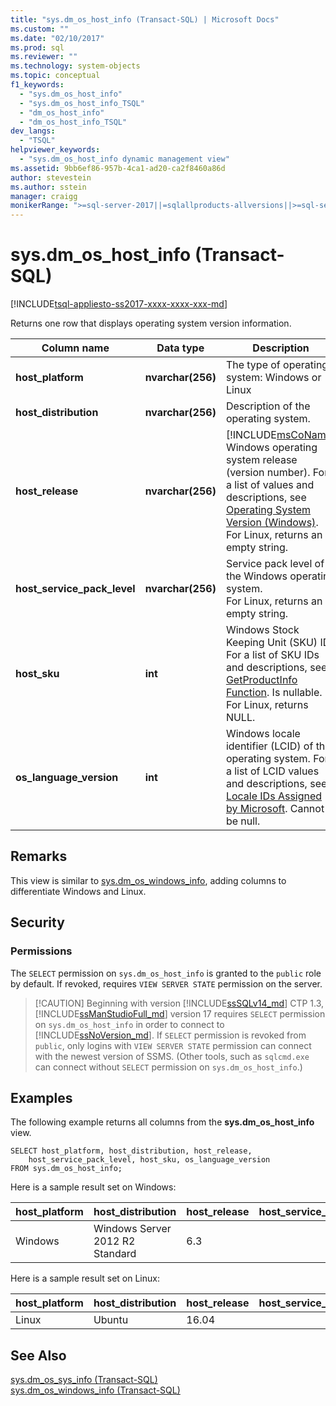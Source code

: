 ```yaml
---
title: "sys.dm_os_host_info (Transact-SQL) | Microsoft Docs"
ms.custom: ""
ms.date: "02/10/2017"
ms.prod: sql
ms.reviewer: ""
ms.technology: system-objects
ms.topic: conceptual
f1_keywords: 
  - "sys.dm_os_host_info"
  - "sys.dm_os_host_info_TSQL"
  - "dm_os_host_info"
  - "dm_os_host_info_TSQL"
dev_langs: 
  - "TSQL"
helpviewer_keywords: 
  - "sys.dm_os_host_info dynamic management view"
ms.assetid: 9bb6ef86-957b-4ca1-ad20-ca2f8460a86d
author: stevestein
ms.author: sstein
manager: craigg
monikerRange: ">=sql-server-2017||=sqlallproducts-allversions||>=sql-server-linux-2017||=azuresqldb-mi-current"
---
```

# sys.dm_os_host_info (Transact-SQL)
[!INCLUDE[tsql-appliesto-ss2017-xxxx-xxxx-xxx-md](../../includes/tsql-appliesto-ss2017-xxxx-xxxx-xxx-md.md)]

Returns one row that displays operating system version information.  
  
|Column name |Data type |Description |  
|-----------------|---------------|-----------------|  
|**host_platform** |**nvarchar(256)** |The type of operating system: Windows or Linux |
|**host_distribution** |**nvarchar(256)** |Description of the operating system. |
|**host_release**|**nvarchar(256)**|[!INCLUDE[msCoName](../../includes/msconame-md.md)] Windows operating system release (version number). For a list of values and descriptions, see [Operating System Version (Windows)](/windows/desktop/SysInfo/operating-system-version). <br> For Linux, returns an empty string. |  
|**host_service_pack_level**|**nvarchar(256)**|Service pack level of the Windows operating system. <br> For Linux, returns an empty string. |  
|**host_sku**|**int**|Windows Stock Keeping Unit (SKU) ID. For a list of SKU IDs and descriptions, see [GetProductInfo Function](https://msdn.microsoft.com/library/ms724358.aspx). Is nullable. <br> For Linux, returns NULL. |  
|**os_language_version**|**int**|Windows locale identifier (LCID) of the operating system. For a list of LCID values and descriptions, see [Locale IDs Assigned by Microsoft](https://go.microsoft.com/fwlink/?LinkId=208080). Cannot be null.|  

## Remarks  
This view is similar to [sys.dm_os_windows_info](../../relational-databases/system-dynamic-management-views/sys-dm-os-windows-info-transact-sql.md), adding columns to differentiate Windows and Linux.
  
## Security  
  
### Permissions  
The `SELECT` permission on `sys.dm_os_host_info` is granted to the `public` role by default. If revoked, requires `VIEW SERVER STATE` permission on the server.   
 
>  [!CAUTION]
>  Beginning with version [!INCLUDE[ssSQLv14_md](../../includes/sssqlv14-md.md)] CTP 1.3, [!INCLUDE[ssManStudioFull_md](../../includes/ssmanstudiofull-md.md)] version 17 requires `SELECT` permission on `sys.dm_os_host_info` in order to connect to [!INCLUDE[ssNoVersion_md](../../includes/ssnoversion-md.md)]. If `SELECT` permission is revoked from `public`, only logins with `VIEW SERVER STATE` permission can connect with the newest version of SSMS. (Other tools, such as `sqlcmd.exe` can connect without `SELECT` permission on `sys.dm_os_host_info`.)

  
## Examples  
 The following example returns all columns from the **sys.dm_os_host_info** view.  
  
```  
SELECT host_platform, host_distribution, host_release, 
    host_service_pack_level, host_sku, os_language_version  
FROM sys.dm_os_host_info;  
```  

Here is a sample result set on Windows:
 
 |host_platform |host_distribution |host_release |host_service_pack_level |host_sku |os_language_version |
 |----- |----- |----- |----- |----- |----- |
 |Windows	|Windows Server 2012 R2 Standard	|6.3	|	|7	|1033 |  

Here is a sample result set on Linux:
 
 |host_platform |host_distribution |host_release |host_service_pack_level |host_sku |os_language_version |
 |----- |----- |----- |----- |----- |----- |
 |Linux	|Ubuntu	|16.04	|	|NULL	|1033 |  

  
## See Also  
 [sys.dm_os_sys_info &#40;Transact-SQL&#41;](../../relational-databases/system-dynamic-management-views/sys-dm-os-sys-info-transact-sql.md)   
 [sys.dm_os_windows_info (Transact-SQL)](../../relational-databases/system-dynamic-management-views/sys-dm-os-windows-info-transact-sql.md)  
 

